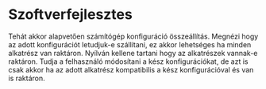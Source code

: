 # Szoftverfejlesztes


Tehát akkor alapvetően számítógép konfiguráció összeállítás.
Megnézi hogy az adott konfigurációt letudjuk-e szállítani, ez akkor lehetséges ha minden alkatrész van raktáron.
Nyílván kellene tartani hogy az alkatrészek vannak-e raktáron.
Tudja a felhasználó módosítani a kész konfigurációkat, de azt is csak akkor ha az adott alkatrész kompatibilis a kész konfigurációval és van is raktáron.
